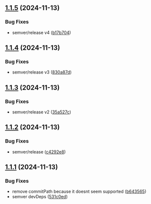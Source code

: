 ## [1.1.5](https://github.com/cloud-porsche/cloud-porsche/compare/cloud-dev-types_1.1.4...cloud-dev-types_1.1.5) (2024-11-13)


### Bug Fixes

* semver/release v4 ([b17b704](https://github.com/cloud-porsche/cloud-porsche/commit/b17b704b19ecfbc24965464d5fb0bc6b9e7bc911))

## [1.1.4](https://github.com/cloud-porsche/cloud-porsche/compare/cloud-dev-types_1.1.3...cloud-dev-types_1.1.4) (2024-11-13)


### Bug Fixes

* semver/release v3 ([830a87d](https://github.com/cloud-porsche/cloud-porsche/commit/830a87d3ad4207f8a0d1ece60676763b1b187156))

## [1.1.3](https://github.com/cloud-porsche/cloud-porsche/compare/cloud-dev-types_1.1.2...cloud-dev-types_1.1.3) (2024-11-13)


### Bug Fixes

* semver/release v2 ([35a527c](https://github.com/cloud-porsche/cloud-porsche/commit/35a527cbdd315ad047fa38f167c48522c85e9079))

## [1.1.2](https://github.com/cloud-porsche/cloud-porsche/compare/cloud-dev-types_1.1.1...cloud-dev-types_1.1.2) (2024-11-13)


### Bug Fixes

* semver/release ([c4292e8](https://github.com/cloud-porsche/cloud-porsche/commit/c4292e8c3206e8e53b71aaf86b6a630876c920ae))

## [1.1.1](https://github.com/cloud-porsche/cloud-porsche/compare/cloud-dev-types_1.1.0...cloud-dev-types_1.1.1) (2024-11-13)


### Bug Fixes

* remove commitPath because it doesnt seem supported ([b643565](https://github.com/cloud-porsche/cloud-porsche/commit/b64356503ac93655904c88d45c34006b683e09a0))
* semver devDeps ([531c0ed](https://github.com/cloud-porsche/cloud-porsche/commit/531c0ed236da9ff0f63b0006c3579e50be2f3d47))
